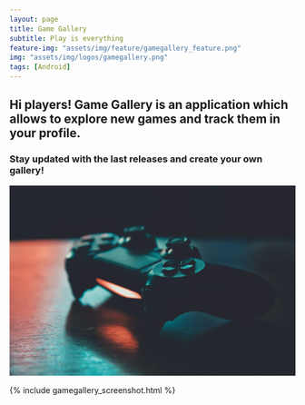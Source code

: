 ```yaml
---
layout: page
title: Game Gallery
subtitle: Play is everything
feature-img: "assets/img/feature/gamegallery_feature.png"
img: "assets/img/logos/gamegallery.png"
tags: [Android]
---
```


## Hi players! Game Gallery is an application which allows to explore new games and track them in your profile.

### Stay updated with the last releases and create your own gallery!

![presentation](/assets/img/presentation/gamegallery_presentation.jpg)

{% include gamegallery_screenshot.html %}

